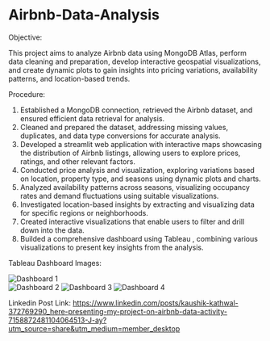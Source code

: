 # Airbnb-Data-Analysis

Objective:

This project aims to analyze Airbnb data using MongoDB Atlas, perform data cleaning and preparation, develop interactive geospatial visualizations, and create dynamic plots to gain insights into pricing variations, availability patterns, and location-based trends.

Procedure:
1. Established a MongoDB connection, retrieved the Airbnb dataset, and ensured efficient data retrieval for analysis.
2. Cleaned and prepared the dataset, addressing missing values, duplicates, and data type conversions for accurate analysis.
3. Developed a streamlit web application with interactive maps showcasing the distribution of Airbnb listings, allowing users to explore prices, ratings, and other relevant factors.
4. Conducted price analysis and visualization, exploring variations based on location, property type, and seasons using dynamic plots and charts.
5. Analyzed availability patterns across seasons, visualizing occupancy rates and demand fluctuations using suitable visualizations.
6. Investigated location-based insights by extracting and visualizing data for specific regions or neighborhoods.
7. Created interactive visualizations that enable users to filter and drill down into the data.
8. Builded a comprehensive dashboard using Tableau , combining various visualizations to present key insights from the analysis.

Tableau Dashboard Images:

![Dashboard 1](https://github.com/kaushikkathwal/Airbnb-Data-Analysis/assets/144512141/d33f62cf-05c6-418f-aa72-682c663a3594)  
![Dashboard 2](https://github.com/kaushikkathwal/Airbnb-Data-Analysis/assets/144512141/6937e24c-cdf1-4ef9-9b64-92f9f7547b3a)
![Dashboard 3](https://github.com/kaushikkathwal/Airbnb-Data-Analysis/assets/144512141/007db2a5-1820-4cc4-8c88-b00fea95003a)
![Dashboard 4](https://github.com/kaushikkathwal/Airbnb-Data-Analysis/assets/144512141/e032fc75-5828-4f7a-9e2f-2da96059a9f3)

Linkedin Post Link:
https://www.linkedin.com/posts/kaushik-kathwal-372769290_here-presenting-my-project-on-airbnb-data-activity-7158872481104064513-J-ay?utm_source=share&utm_medium=member_desktop



